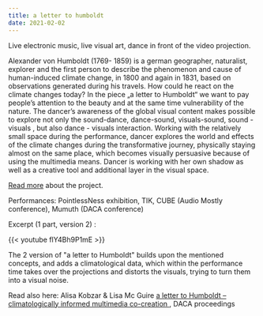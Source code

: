 ```yaml
---
title: a letter to humboldt
date: 2021-02-02
---
```


Live electronic music, live visual art, dance in front of the video projection.

Alexander von Humboldt (1769- 1859) is a german geographer, naturalist, explorer and the first person to describe the phenomenon and cause of human-induced climate change, in 1800 and again in 1831, based on observations generated during his travels. How could he react on the climate changes today?
In the piece „a letter to Humboldt“ we want to pay people’s attention to the beauty and at the same time vulnerability of the nature. 
The dancer’s awareness of the global visual content makes possible to explore not only the sound-dance, dance-sound, visuals-sound, sound - visuals , but also dance - visuals interaction. Working with the relatively small space during the performance, dancer explores the world and effects of the climate changes during the transformative journey, physically staying almost on the same place, which becomes visually persuasive because of using the multimedia means. Dancer is working with her own shadow as well as a creative tool and additional layer in the visual space.

[Read more](https://rotk3ppchen.weebly.com/grow.html) about the project.


Performances: PointlessNess exhibition, TIK, CUBE (Audio Mostly conference), Mumuth (DACA conference)

Excerpt (1 part, version 2) :

{{< youtube flY4Bh9P1mE >}}

The 2 version of "a letter to Humboldt" builds upon the mentioned concepts, and adds a climatological data, which within the performance time takes over the projections and distorts the visuals, trying to turn them into a visual noise.

Read also here: Alisa Kobzar & Lisa Mc Guire [a letter to Humboldt – climatologically informed multimedia co-creation ](https://dataclimate.org/daca-2022-proceedingscatalogue/), DACA proceedings

